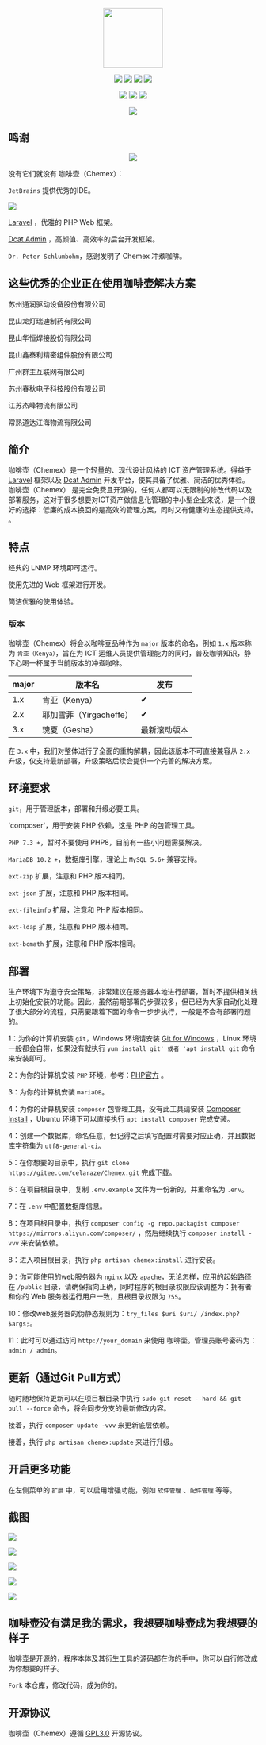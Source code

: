 <p align="center">
    <img src="https://chemex.celaraze.com/chemex-red.png" width="120" height="120"/>
</p>

<p align="center">
    <img src="https://img.shields.io/badge/Latest Release-3.0.0-orange" />
    <img src="https://img.shields.io/badge/PHP-7.3+-green" />
    <img src="https://img.shields.io/badge/MariaDB-10.2+-blueviolet" />
    <img src="https://img.shields.io/badge/License-GPL3.0-blue" />
</p>

<p align="center">
    <img src="https://travis-ci.com/Celaraze/Chemex.svg?branch=gesha" />
    <img src="https://github.com/Celaraze/Chemex/workflows/Laravel/badge.svg?event=push" />
    <img src="https://app.fossa.com/api/projects/git%2Bgithub.com%2FCelaraze%2FChemex.svg?type=shield" />
</p>

<p align="center">
    <img src="https://app.fossa.com/api/projects/git%2Bgithub.com%2FCelaraze%2FChemex.svg?type=large" />
</p>

## 鸣谢

<p align="center">
    <img src="http://chemex-saas.celaraze.com/admin_uploads/images/ea3131e930c4709bb3664705bdf5b415.png"/>
</p>

没有它们就没有 咖啡壶（Chemex）：

`JetBrains` 提供优秀的IDE。

<a href="https://www.jetbrains.com/?from=Chemex" target="_blank">
<img src="https://oss.celaraze.com/chemex/jetbrains.svg" />
</a>

[Laravel](https://laravel.com/) ，优雅的 PHP Web 框架。

[Dcat Admin](https://dcatadmin.com) ，高颜值、高效率的后台开发框架。

`Dr. Peter Schlumbohm`，感谢发明了 Chemex 冲煮咖啡。

## 这些优秀的企业正在使用咖啡壶解决方案

<p>苏州通润驱动设备股份有限公司</p>

<p>昆山龙灯瑞迪制药有限公司</p>

<p>昆山华恒焊接股份有限公司</p>

<p>昆山鑫泰利精密组件股份有限公司</p>

<p>广州群主互联网有限公司</p>

<p>苏州春秋电子科技股份有限公司</p>

<p>江苏杰峰物流有限公司</p>

<p>常熟道达江海物流有限公司</p>

## 简介

咖啡壶（Chemex）是一个轻量的、现代设计风格的 ICT 资产管理系统。得益于 [Laravel](https://laravel.com/) 框架以及 [Dcat Admin](https://dcatadmin.com)
开发平台，使其具备了优雅、简洁的优秀体验。 咖啡壶（Chemex）
是完全免费且开源的，任何人都可以无限制的修改代码以及部署服务，这对于很多想要对ICT资产做信息化管理的中小型企业来说，是一个很好的选择：低廉的成本换回的是高效的管理方案，同时又有健康的生态提供支持。 。

## 特点

经典的 LNMP 环境即可运行。

使用先进的 Web 框架进行开发。

简洁优雅的使用体验。

### 版本

咖啡壶（Chemex）将会以咖啡豆品种作为 `major` 版本的命名，例如 `1.x` 版本称为 `肯亚（Kenya）`，旨在为 ICT 运维人员提供管理能力的同时，普及咖啡知识，静下心喝一杯属于当前版本的冲煮咖啡。

|major|版本名|发布|
|----|----|----|
|1.x|肯亚（Kenya）|✔|
|2.x|耶加雪菲（Yirgacheffe）|✔|
|3.x|瑰夏（Gesha）|最新滚动版本|

在 `3.x` 中，我们对整体进行了全面的重构解耦，因此该版本不可直接兼容从 `2.x` 升级，仅支持最新部署，升级策略后续会提供一个完善的解决方案。

## 环境要求

`git`，用于管理版本，部署和升级必要工具。

'composer'，用于安装 PHP 依赖，这是 PHP 的包管理工具。

`PHP 7.3 +`，暂时不要使用 PHP8，目前有一些小问题需要解决。

`MariaDB 10.2 +`，数据库引擎，理论上 `MySQL 5.6+` 兼容支持。

`ext-zip` 扩展，注意和 PHP 版本相同。

`ext-json` 扩展，注意和 PHP 版本相同。

`ext-fileinfo` 扩展，注意和 PHP 版本相同。

`ext-ldap` 扩展，注意和 PHP 版本相同。

`ext-bcmath` 扩展，注意和 PHP 版本相同。

## 部署

生产环境下为遵守安全策略，非常建议在服务器本地进行部署，暂时不提供相关线上初始化安装的功能。因此，虽然前期部署的步骤较多，但已经为大家自动化处理了很大部分的流程，只需要跟着下面的命令一步步执行，一般是不会有部署问题的。

1：为你的计算机安装 `git`，Windows 环境请安装 [Git for Windows](https://git-scm.com/download/win) ，Linux
环境一般都会自带，如果没有就执行 `yum install git' 或者 'apt install git` 命令来安装即可。

2：为你的计算机安装 `PHP` 环境，参考：[PHP官方](https://www.php.net/downloads) 。

3：为你的计算机安装 `mariaDB`。

4：为你的计算机安装 `composer` 包管理工具，没有此工具请安装 [Composer Install](https://getcomposer.org/download/) ，Ubuntu
环境下可以直接执行 `apt install composer` 完成安装。

4：创建一个数据库，命名任意，但记得之后填写配置时需要对应正确，并且数据库字符集为 `utf8-general-ci`。

5：在你想要的目录中，执行 `git clone https://gitee.com/celaraze/Chemex.git` 完成下载。

6：在项目根目录中，复制 `.env.example` 文件为一份新的，并重命名为 `.env`。

7：在 `.env` 中配置数据库信息。

8：在项目根目录中，执行 `composer config -g repo.packagist composer https://mirrors.aliyun.com/composer/`
，然后继续执行 `composer install -vvv` 来安装依赖。

8：进入项目根目录，执行 `php artisan chemex:install` 进行安装。

9：你可能使用的web服务器为 `nginx` 以及 `apache`，无论怎样，应用的起始路径在 `/public` 目录，请确保指向正确，同时程序的根目录权限应该调整为：拥有者和你的 Web
服务器运行用户一致，且根目录权限为 `755`。

10：修改web服务器的伪静态规则为：`try_files $uri $uri/ /index.php?$args;`。

11：此时可以通过访问 `http://your_domain` 来使用 咖啡壶。管理员账号密码为：`admin / admin`。

## 更新（通过Git Pull方式）

随时随地保持更新可以在项目根目录中执行 `sudo git reset --hard && git pull --force` 命令，将会同步分支的最新修改内容。

接着，执行 `composer update -vvv` 来更新底层依赖。

接着，执行 `php artisan chemex:update` 来进行升级。

## 开启更多功能

在左侧菜单的 `扩展` 中，可以启用增强功能，例如 `软件管理` 、`配件管理` 等等。

## 截图

![](https://oss.celaraze.com/chemex/screencapture-127-0-0-1-8000-auth-login-1607935370690.png)

![](https://oss.celaraze.com/chemex/screencapture-127-0-0-1-8000-1607935088660.png)

![](https://oss.celaraze.com/chemex/screencapture-127-0-0-1-8000-software-records-1-1607935148432.png)

![](https://oss.celaraze.com/chemex/screencapture-127-0-0-1-8000-software-records-1-1607935148432.png)

![](https://oss.celaraze.com/chemex/screencapture-127-0-0-1-8000-device-records-1607935130912.png)

## 咖啡壶没有满足我的需求，我想要咖啡壶成为我想要的样子

咖啡壶是开源的，程序本体及其衍生工具的源码都在你的手中，你可以自行修改成为你想要的样子。

`Fork` 本仓库，修改代码，成为你的。

## 开源协议

咖啡壶（Chemex）遵循 [GPL3.0](https://www.gnu.org/licenses/gpl-3.0.html) 开源协议。
